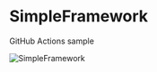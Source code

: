 # SimpleFramework
GitHub Actions sample

![SimpleFramework](https://github.com/aTokikazuOhya/SimpleFramework/actions/workflows/build-framework.yml/badge.svg?branch=main)
